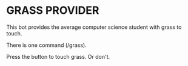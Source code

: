 # GRASS PROVIDER

This bot provides the average computer science student with grass to touch.

There is one command (/grass).

Press the button to touch grass. Or don't.